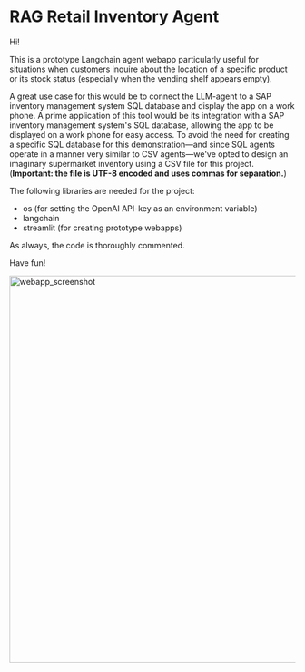 # RAG Retail Inventory Agent #

Hi!

This is a prototype Langchain agent webapp particularly useful for situations when customers inquire about the location of a specific product or its stock status (especially when the vending shelf appears empty).

A great use case for this would be to connect the LLM-agent to a SAP inventory management system SQL database and display the app on a work phone.
A prime application of this tool would be its integration with a SAP inventory management system's SQL database, allowing the app to be displayed on a work phone for easy access. To avoid the need for creating a specific SQL database for this demonstration—and since SQL agents operate in a manner very similar to CSV agents—we've opted to design an imaginary supermarket inventory using a CSV file for this project. (**Important: the file is UTF-8 encoded and uses commas for separation.**)

The following libraries are needed for the project:

- os (for setting the OpenAI API-key as an environment variable)
- langchain
- streamlit (for creating prototype webapps)

As always, the code is thoroughly commented.

Have fun!

<img width="683" alt="webapp_screenshot" src="https://github.com/march038/RAG-Retail-Inventory-Agent/assets/140447879/90e11fd0-fa52-4e3c-8b71-e8cf56d9ff57">
